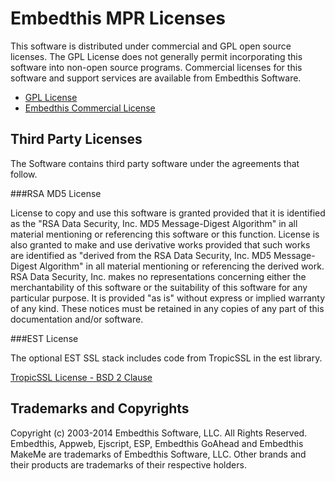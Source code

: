 Embedthis MPR Licenses
===

This software is distributed under commercial and GPL open source licenses.
The GPL License does not generally permit incorporating this software into
non-open source programs. Commercial licenses for this software and support
services are available from Embedthis Software.

* [GPL License](http://www.gnu.org/licenses/gpl-2.0.html)
* [Embedthis Commercial License](http://embedthis.com/licensing/index.html)


Third Party Licenses
---

The Software contains third party software under the agreements that follow.

###RSA MD5 License

License to copy and use this software is granted provided that it is identified 
as the "RSA Data Security, Inc. MD5 Message-Digest Algorithm" in all material 
mentioning or referencing this software or this function. License is also 
granted to make and use derivative works provided that such works are 
identified as "derived from the RSA Data Security, Inc. MD5 Message-Digest 
Algorithm" in all material mentioning or referencing the derived work. RSA Data
Security, Inc. makes no representations concerning either the merchantability 
of this software or the suitability of this software for any particular 
purpose. It is provided "as is" without express or implied warranty of any 
kind. These notices must be retained in any copies of any part of this 
documentation and/or software. 

###EST License

The optional EST SSL stack includes code from TropicSSL in the est library.

[TropicSSL License - BSD 2 Clause](http://opensource.org/licenses/BSD-2-Clause)

Trademarks and Copyrights
---
Copyright (c) 2003-2014 Embedthis Software, LLC. All Rights Reserved.
Embedthis, Appweb, Ejscript, ESP, Embedthis GoAhead and Embedthis MakeMe
are trademarks of Embedthis Software, LLC. Other brands and their products
are trademarks of their respective holders.

